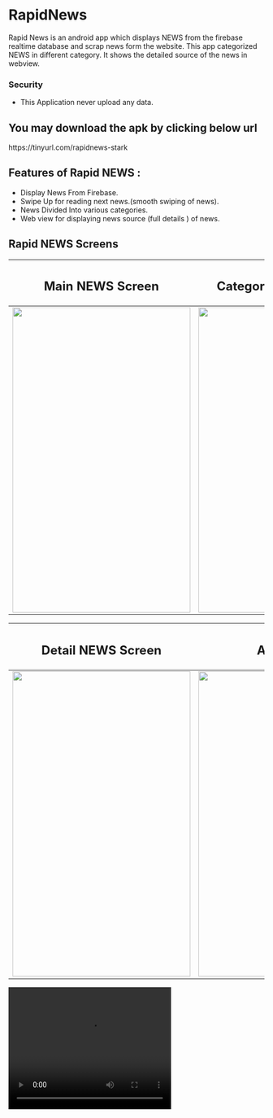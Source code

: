 # RapidNews
Rapid News is an android app which displays NEWS from the firebase realtime database and scrap news form the website. 
This app categorized NEWS in different category. It shows the detailed source of the news in webview.

<h3>Security </h3>

* This Application never upload any data. 


<h2>You may download the apk by clicking below url
 </h2>
 https://tinyurl.com/rapidnews-stark
 <br>


## Features of Rapid NEWS :

* Display News From Firebase.
* Swipe Up for reading next news.(smooth swiping of news).
* News Divided Into various categories.
* Web view for displaying news source (full details ) of news.

## Rapid NEWS Screens 

| <h2 class="rich-diff-level-zero"> Main NEWS Screen  </h2> | <h2 class="rich-diff-level-zero"> Category NEWS Screen </h2> | 
| ------------------ | ----------- |
| <img src="https://user-images.githubusercontent.com/47188858/110243289-b342b680-7f7f-11eb-8e4d-a751c662b89f.png" width="350" height="600"/>  | <img src="https://user-images.githubusercontent.com/47188858/110243296-b63da700-7f7f-11eb-8a74-092f51f2b6d2.png" width="350" height="600"/>  |

|<h2 class="rich-diff-level-zero"> Detail NEWS Screen </h2> | <h2 class="rich-diff-level-zero">  Animation </h2> |
| ------------------ | ----------- |
|<img src="https://user-images.githubusercontent.com/47188858/110243297-b9389780-7f7f-11eb-8e74-95749a816265.png" width="350" height="600"/> | <img src="https://user-images.githubusercontent.com/47188858/110247895-7c2ad000-7f94-11eb-80a2-85fec806dabf.png" width="350" height="600"/> | 




<video width="320" height="240" autoplay>
  <source src="https://user-images.githubusercontent.com/47188858/110298838-0b7ac680-801b-11eb-8b5a-cc0fc54a11ba.mp4" type="video/mp4">
  
Your browser does not support the video tag.
</video>






